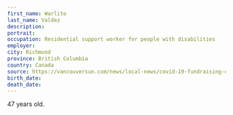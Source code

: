 ```yaml
---
first_name: Warlito
last_name: Valdez
description: 
portrait: 
occupation: Residential support worker for people with disabilities
employer: 
city: Richmond
province: British Columbia
country: Canada
source: https://vancouversun.com/news/local-news/covid-19-fundraising-campaign-started-for-richmond-father-who-died-at-home/
birth_date: 
death_date: 
---
```


47 years old.